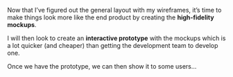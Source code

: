Now that I’ve figured out the general layout with my wireframes, it’s time to make things look more like the end product by creating the **high-fidelity mockups**.

I will then look to create an **interactive prototype** with the mockups which is a lot quicker (and cheaper) than getting the development team to develop one.

Once we have the prototype, we can then show it to some users...
